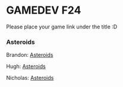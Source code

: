 # GAMEDEV F24

Please place your game link under the title :D

### Asteroids

Brandon: [Asteroids](https://cs.trinity.edu/~bortiz/bortiz_astroids/)

Hugh: [Asteroids](https://hjc2.github.io/asteroids/)

Nicholas: [Asteroids](https://nkinnas.itch.io/asteroidgamehomework1-nkinnas)
